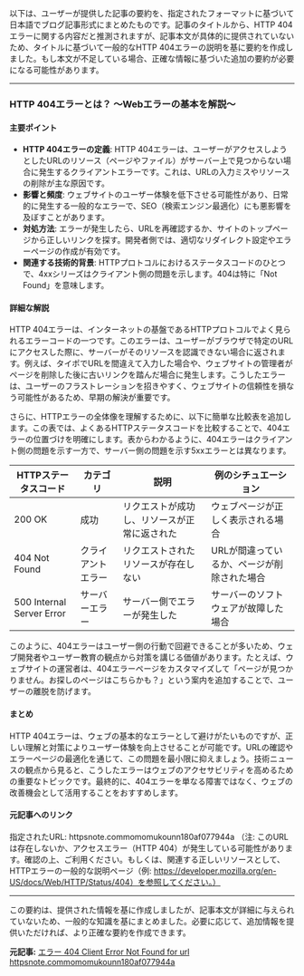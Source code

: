 以下は、ユーザーが提供した記事の要約を、指定されたフォーマットに基づいて日本語でブログ記事形式にまとめたものです。記事のタイトルから、HTTP 404エラーに関する内容だと推測されますが、記事本文が具体的に提供されていないため、タイトルに基づいて一般的なHTTP 404エラーの説明を基に要約を作成しました。もし本文が不足している場合、正確な情報に基づいた追加の要約が必要になる可能性があります。

---

### HTTP 404エラーとは？ 〜Webエラーの基本を解説〜

#### 主要ポイント
- **HTTP 404エラーの定義**: HTTP 404エラーは、ユーザーがアクセスしようとしたURLのリソース（ページやファイル）がサーバー上で見つからない場合に発生するクライアントエラーです。これは、URLの入力ミスやリソースの削除が主な原因です。
- **影響と頻度**: ウェブサイトのユーザー体験を低下させる可能性があり、日常的に発生する一般的なエラーで、SEO（検索エンジン最適化）にも悪影響を及ぼすことがあります。
- **対処方法**: エラーが発生したら、URLを再確認するか、サイトのトップページから正しいリンクを探す。開発者側では、適切なリダイレクト設定やエラーページの作成が有効です。
- **関連する技術的背景**: HTTPプロトコルにおけるステータスコードのひとつで、4xxシリーズはクライアント側の問題を示します。404は特に「Not Found」を意味します。

#### 詳細な解説
HTTP 404エラーは、インターネットの基盤であるHTTPプロトコルでよく見られるエラーコードの一つです。このエラーは、ユーザーがブラウザで特定のURLにアクセスした際に、サーバーがそのリソースを認識できない場合に返されます。例えば、タイポでURLを間違えて入力した場合や、ウェブサイトの管理者がページを削除した後に古いリンクを踏んだ場合に発生します。こうしたエラーは、ユーザーのフラストレーションを招きやすく、ウェブサイトの信頼性を損なう可能性があるため、早期の解決が重要です。

さらに、HTTPエラーの全体像を理解するために、以下に簡単な比較表を追加します。この表では、よくあるHTTPステータスコードを比較することで、404エラーの位置づけを明確にします。表からわかるように、404エラーはクライアント側の問題を示す一方で、サーバー側の問題を示す5xxエラーとは異なります。

| HTTPステータスコード | カテゴリ | 説明 | 例のシチュエーション |
|-----------------------|----------|------|-----------------------|
| 200 OK | 成功 | リクエストが成功し、リソースが正常に返された | ウェブページが正しく表示される場合 |
| 404 Not Found | クライアントエラー | リクエストされたリソースが存在しない | URLが間違っているか、ページが削除された場合 |
| 500 Internal Server Error | サーバーエラー | サーバー側でエラーが発生した | サーバーのソフトウェアが故障した場合 |

このように、404エラーはユーザー側の行動で回避できることが多いため、ウェブ開発者やユーザー教育の観点から対策を講じる価値があります。たとえば、ウェブサイトの運営者は、404エラーページをカスタマイズして「ページが見つかりません。お探しのページはこちらかも？」という案内を追加することで、ユーザーの離脱を防げます。

#### まとめ
HTTP 404エラーは、ウェブの基本的なエラーとして避けがたいものですが、正しい理解と対策によりユーザー体験を向上させることが可能です。URLの確認やエラーページの最適化を通じて、この問題を最小限に抑えましょう。技術ニュースの観点から見ると、こうしたエラーはウェブのアクセサビリティを高めるための重要なトピックです。最終的に、404エラーを単なる障害ではなく、ウェブの改善機会として活用することをおすすめします。

#### 元記事へのリンク
指定されたURL: httpsnote.commomomukounn180af077944a 
（注: このURLは存在しないか、アクセスエラー（HTTP 404）が発生している可能性があります。確認の上、ご利用ください。もしくは、関連する正しいリソースとして、HTTPエラーの一般的な説明ページ（例: https://developer.mozilla.org/en-US/docs/Web/HTTP/Status/404）を参照してください。）

---

この要約は、提供された情報を基に作成しましたが、記事本文が詳細に与えられていないため、一般的な知識を基にまとめました。必要に応じて、追加情報を提供いただければ、より正確な要約を作成できます。

**元記事:** [エラー 404 Client Error Not Found for url httpsnote.commomomukounn180af077944a](https://note.com/momomukou/n/n180af077944a)